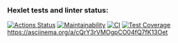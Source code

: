 ### Hexlet tests and linter status:
[![Actions Status](https://github.com/kendudan/frontend-project-lvl2/workflows/hexlet-check/badge.svg)](https://github.com/kendudan/frontend-project-lvl2/actions)
[![Maintainability](https://api.codeclimate.com/v1/badges/a99a88d28ad37a79dbf6/maintainability)](https://codeclimate.com/github/codeclimate/codeclimate/maintainability)
[![CI](https://github.com/kendudan/frontend-project-lvl2/actions/workflows/main.yml/badge.svg)](https://github.com/kendudan/frontend-project-lvl2/actions/workflows/main.yml)
[![Test Coverage](https://api.codeclimate.com/v1/badges/54bd1ec51cdfa85bf66d/test_coverage)](https://codeclimate.com/github/kendudan/frontend-project-lvl2/test_coverage)
https://asciinema.org/a/cQrY3rVMOgpCO04fQ7fK13Oet